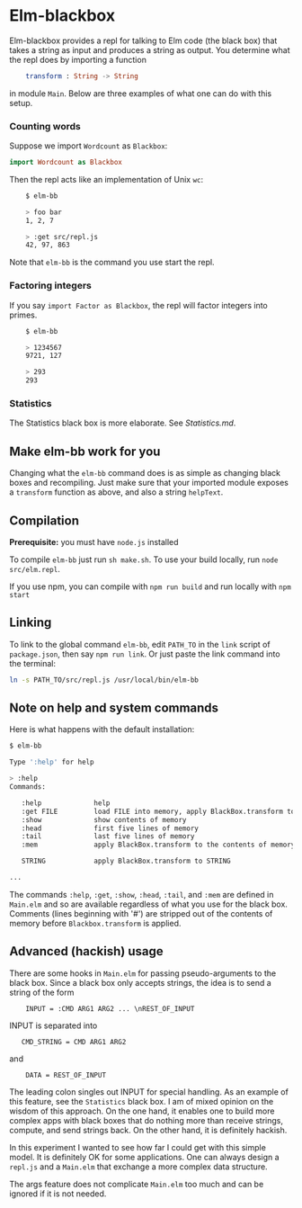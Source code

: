 # Elm-blackbox

Elm-blackbox provides a repl for talking to Elm code
(the black box) that takes a string as input and produces a string
as output. You determine what the repl does by importing
a function

```elm
    transform : String -> String
```

in module `Main`.   Below are three examples of what one can do
with this setup.

### Counting words

Suppose we import `Wordcount` as `Blackbox`:

```elm
import Wordcount as Blackbox
```

Then the repl acts like an implementation  of Unix `wc`:


```bash
    $ elm-bb

    > foo bar
    1, 2, 7

    > :get src/repl.js
    42, 97, 863
```

Note that `elm-bb` is the command you use start the repl.


### Factoring integers

If you say `import Factor as Blackbox`, the repl will factor integers into primes.

```bash
    $ elm-bb

    > 1234567
    9721, 127

    > 293
    293
```

### Statistics

The Statistics black box is more elaborate.  See *Statistics.md*.

## Make elm-bb work for you

Changing what the `elm-bb` command does is as
simple as changing black boxes and recompiling.
Just make sure that your imported module  exposes
a `transform` function as above, and also a string `helpText`.


## Compilation

**Prerequisite:** you must have `node.js` installed

To compile `elm-bb` just run `sh make.sh`.  To use your build locally,
run `node src/elm.repl`.

If you use npm, you can compile with `npm run build` and run locally with `npm start`


## Linking

To link to the global command  `elm-bb`, edit `PATH_TO` in the `link` script
of `package.json`, then say `npm run link`.  Or just paste the link command
into the terminal:

```bash
ln -s PATH_TO/src/repl.js /usr/local/bin/elm-bb
```

## Note on help and system commands

Here is what happens with the default installation:

```bash
$ elm-bb

Type ':help' for help

> :help
Commands:

   :help             help
   :get FILE         load FILE into memory, apply BlackBox.transform to it
   :show             show contents of memory
   :head             first five lines of memory
   :tail             last five lines of memory
   :mem              apply BlackBox.transform to the contents of memory

   STRING            apply BlackBox.transform to STRING

...
```

The commands `:help`, `:get`, `:show`, `:head`, `:tail`, and `:mem` are
defined in `Main.elm` and so are available regardless of what you use for the
black box.  Comments (lines beginning with '#') are stripped out of the
contents of memory before `Blackbox.transform` is applied.

## Advanced (hackish) usage  

There are some hooks in `Main.elm` for passing pseudo-arguments to the black box.
Since a black box only accepts strings, the idea is to send a string of the form

```
    INPUT = :CMD ARG1 ARG2 ... \nREST_OF_INPUT  
```

INPUT is separated into

```
   CMD_STRING = CMD ARG1 ARG2
```

and

```
    DATA = REST_OF_INPUT
```

The leading colon singles out INPUT for special handling.  As an example
of this feature, see the `Statistics` black box.  I am of mixed opinion
on the wisdom of this approach.  On the one hand, it enables one to build
more complex apps with black boxes that do nothing more than receive strings,
compute, and send strings back.  On the other hand, it is definitely hackish.

In this experiment I wanted to see how far I could get with this simple model.  It is
definitely OK for some applications. One can always design a `repl.js` and a `Main.elm`
that exchange a more complex data structure.

The args feature does not complicate `Main.elm` too much and can be ignored if it is not needed.

